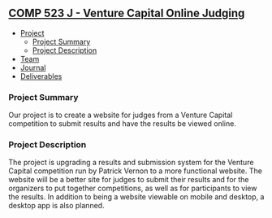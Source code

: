 ## [COMP 523 J - Venture Capital Online Judging](https://github.com/Deeakron/COMP-523-J/blob/gh-pages/index.md#comp-523-j---venture-capital-online-judging)
- [Project](https://github.com/Deeakron/COMP-523-J/blob/gh-pages/project.md#comp-523-j---venture-capital-online-judging)
  - [Project Summary](https://github.com/Deeakron/COMP-523-J/blob/gh-pages/project.md#project-summary)
  - [Project Description](https://github.com/Deeakron/COMP-523-J/blob/gh-pages/project.md#project-summary)
- [Team](https://github.com/Deeakron/COMP-523-J/blob/gh-pages/team.md#comp-523-j---venture-capital-online-judging)
- [Journal](https://github.com/Deeakron/COMP-523-J/blob/gh-pages/journal.md#comp-523-j---venture-capital-online-judging)
- [Deliverables](https://github.com/Deeakron/COMP-523-J/blob/gh-pages/deliverables.md#comp-523-j---venture-capital-online-judging)

### Project Summary

Our project is to create a website for judges from a Venture Capital competition to submit results and have the results be viewed online.


### Project Description

The project is upgrading a results and submission system for the Venture Capital competition run by Patrick Vernon to a more functional website. The website will be a better site for judges to submit their results and for the organizers to put together competitions, as well as for participants to view the results. In addition to being a website viewable on mobile and desktop, a desktop app is also planned.
